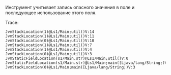 Инструмент учитывает запись опасного значения в поле и последующее использование этого поля.

Trace:

```
JvmStackLocation(1)@Ls1/Main;util()V:14
JvmStackLocation(1)@Ls1/Main;util()V:11
JvmStackLocation(0)@Ls1/Main;util()V:10
JvmStackLocation(1)@Ls1/Main;util()V:7
JvmStackLocation(1)@Ls1/Main;util()V:4
JvmStackLocation(0)@Ls1/Main;util()V:3
JvmStaticFieldLocation(s1/Main.str)@Ls1/Main;util()V:0
JvmStaticFieldLocation(s1/Main.str)@Ls1/Main;main([Ljava/lang/String;)V:6
JvmStackLocation(0)@Ls1/Main;main([Ljava/lang/String;)V:3
```